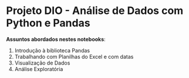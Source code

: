 # Projeto DIO - Análise de Dados com Python e Pandas
 
 **Assuntos abordados nestes notebooks**:
 1. Introdução à biblioteca Pandas
 2. Trabalhando com Planilhas do Excel e com datas
 3. Visualização de Dados
 4. Análise Exploratória
